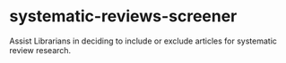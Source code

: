 # systematic-reviews-screener
Assist Librarians in deciding to include or exclude articles for systematic review research.

